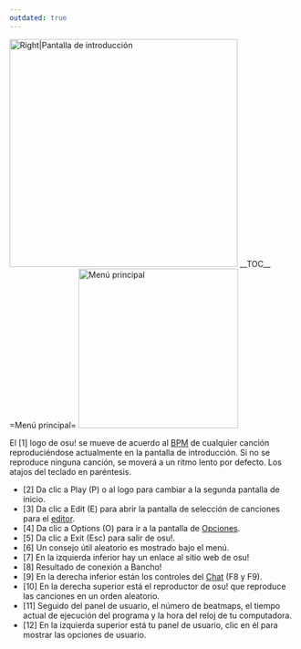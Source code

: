 ```yaml
---
outdated: true
---
```

<img src="Intro_static.jpg" title="fig:Right|Pantalla de introducción" alt="Right|Pantalla de introducción" width="400" /> \_\_TOC\_\_
=Menú principal= <img src="Introscreen.jpg" title="fig:Menú principal" alt="Menú principal" width="280" />

El \[1\] logo de osu! se mueve de acuerdo al [BPM](ES:Timing "wikilink") de cualquier canción reproduciéndose actualmente en la pantalla de introducción. Si no se reproduce ninguna canción, se moverá a un ritmo lento por defecto. Los atajos del teclado en paréntesis.

-   \[2\] Da clic a Play (P) o al logo para cambiar a la segunda pantalla de inicio.
-   \[3\] Da clic a Edit (E) para abrir la pantalla de selección de canciones para el [editor](ES:Editor "wikilink").
-   \[4\] Da clic a Options (O) para ir a la pantalla de [Opciones](ES:Options "wikilink").
-   \[5\] Da clic a Exit (Esc) para salir de osu!.
-   \[6\] Un consejo útil aleatorio es mostrado bajo el menú.
-   \[7\] En la izquierda inferior hay un enlace al sitio web de osu!
-   \[8\] Resultado de conexión a Bancho!
-   \[9\] En la derecha inferior están los controles del [Chat](ES:Internet_Relay_Chat "wikilink") (F8 y F9).
-   \[10\] En la derecha superior está el reproductor de osu! que reproduce las canciones en un orden aleatorio.
-   \[11\] Seguido del panel de usuario, el número de beatmaps, el tiempo actual de ejecución del programa y la hora del reloj de tu computadora.
-   \[12\] En la izquierda superior está tu panel de usuario, clic en él para mostrar las opciones de usuario.
